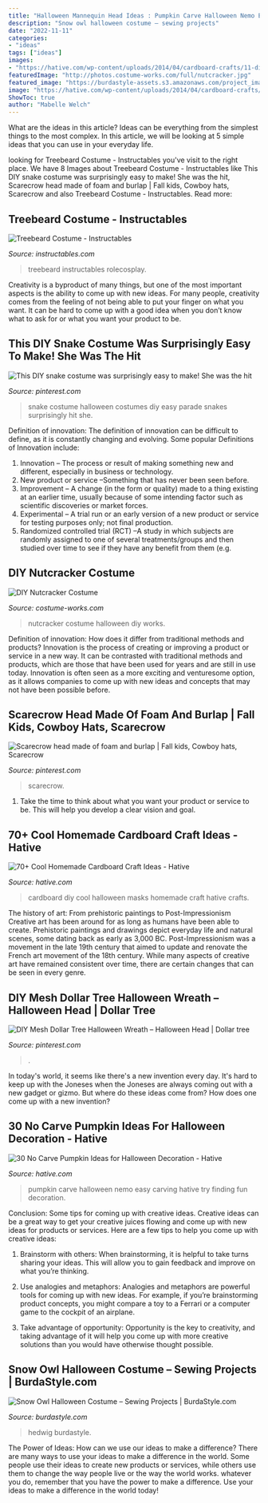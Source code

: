 ```yaml
---
title: "Halloween Mannequin Head Ideas : Pumpkin Carve Halloween Nemo Easy Carving Hative Try Finding Fun Decoration"
description: "Snow owl halloween costume – sewing projects"
date: "2022-11-11"
categories:
- "ideas"
tags: ["ideas"]
images:
- "https://hative.com/wp-content/uploads/2014/04/cardboard-crafts/11-diy-halloween-masks.jpg"
featuredImage: "http://photos.costume-works.com/full/nutcracker.jpg"
featured_image: "https://burdastyle-assets.s3.amazonaws.com/project_images/assets/000/235/350/2011_costume_original.jpg?1320602427"
image: "https://hative.com/wp-content/uploads/2014/04/cardboard-crafts/11-diy-halloween-masks.jpg"
ShowToc: true
author: "Mabelle Welch"
---
```



What are the ideas in this article?
Ideas can be everything from the simplest things to the most complex. In this article, we will be looking at 5 simple ideas that you can use in your everyday life.

	

		
looking for Treebeard Costume - Instructables you've visit to the right place. We have 8 Images about Treebeard Costume - Instructables like This DIY snake costume was surprisingly easy to make! She was the hit, Scarecrow head made of foam and burlap | Fall kids, Cowboy hats, Scarecrow and also Treebeard Costume - Instructables. Read more:
		
    
## Treebeard Costume - Instructables

<img loading=lazy src="https://content.instructables.com/ORIG/F48/28QW/HN825WK4/F4828QWHN825WK4.jpg?auto=webp&amp;frame=1" onerror="this.onerror=null;this.src='https://tse4.mm.bing.net/th?id=OIP.bTkBQUz2QNkBxAn66b4mAQHaLH&amp;pid=15.1';" alt="Treebeard Costume - Instructables">

_Source: instructables.com_

>treebeard instructables rolecosplay. 

	

Creativity is a byproduct of many things, but one of the most important aspects is the ability to come up with new ideas. For many people, creativity comes from the feeling of not being able to put your finger on what you want. It can be hard to come up with a good idea when you don’t know what to ask for or what you want your product to be.

    
## This DIY Snake Costume Was Surprisingly Easy To Make! She Was The Hit

<img loading=lazy src="https://i.pinimg.com/736x/40/0f/8b/400f8b93d26038579b2066899a35af22--snake-costume-snakes.jpg" onerror="this.onerror=null;this.src='https://tse2.mm.bing.net/th?id=OIP.wr5rUHcVOi8lx4ldDUruRAHaNK&amp;pid=15.1';" alt="This DIY snake costume was surprisingly easy to make! She was the hit">

_Source: pinterest.com_

>snake costume halloween costumes diy easy parade snakes surprisingly hit she. 

	

Definition of innovation:
The definition of innovation can be difficult to define, as it is constantly changing and evolving. Some popular Definitions of Innovation include:
1. Innovation – The process or result of making something new and different, especially in business or technology.
2. New product or service –Something that has never been seen before.
3. Improvement – A change (in the form or quality) made to a thing existing at an earlier time, usually because of some intending factor such as scientific discoveries or market forces.
4. Experimental – A trial run or an early version of a new product or service for testing purposes only; not final production. 
5. Randomized controlled trial (RCT) –A study in which subjects are randomly assigned to one of several treatments/groups and then studied over time to see if they have any benefit from them (e.g.

    
## DIY Nutcracker Costume

<img loading=lazy src="http://photos.costume-works.com/full/nutcracker.jpg" onerror="this.onerror=null;this.src='https://tse4.mm.bing.net/th?id=OIP.I1X3eeq27HgI9MqPaXDrpAHaKd&amp;pid=15.1';" alt="DIY Nutcracker Costume">

_Source: costume-works.com_

>nutcracker costume halloween diy works. 

	

Definition of innovation: How does it differ from traditional methods and products?
Innovation is the process of creating or improving a product or service in a new way. It can be contrasted with traditional methods and products, which are those that have been used for years and are still in use today. Innovation is often seen as a more exciting and venturesome option, as it allows companies to come up with new ideas and concepts that may not have been possible before.

    
## Scarecrow Head Made Of Foam And Burlap | Fall Kids, Cowboy Hats, Scarecrow

<img loading=lazy src="https://i.pinimg.com/736x/f6/71/79/f6717950d49693c150ac3301513cbfe6--burlap-scarecrows.jpg" onerror="this.onerror=null;this.src='https://tse3.mm.bing.net/th?id=OIP.1xNs_udc8q7Ocdm1k8WilgHaJ3&amp;pid=15.1';" alt="Scarecrow head made of foam and burlap | Fall kids, Cowboy hats, Scarecrow">

_Source: pinterest.com_

>scarecrow. 

	

1. Take the time to think about what you want your product or service to be. This will help you develop a clear vision and goal.

    
## 70+ Cool Homemade Cardboard Craft Ideas - Hative

<img loading=lazy src="https://hative.com/wp-content/uploads/2014/04/cardboard-crafts/11-diy-halloween-masks.jpg" onerror="this.onerror=null;this.src='https://tse1.mm.bing.net/th?id=OIP.uG6X6SdVYsc8DfMd8mFvywHaKO&amp;pid=15.1';" alt="70+ Cool Homemade Cardboard Craft Ideas - Hative">

_Source: hative.com_

>cardboard diy cool halloween masks homemade craft hative crafts. 

	

The history of art: From prehistoric paintings to Post-Impressionism
Creative art has been around for as long as humans have been able to create. Prehistoric paintings and drawings depict everyday life and natural scenes, some dating back as early as 3,000 BC. Post-Impressionism was a movement in the late 19th century that aimed to update and renovate the French art movement of the 18th century. While many aspects of creative art have remained consistent over time, there are certain changes that can be seen in every genre.

    
## DIY Mesh Dollar Tree Halloween Wreath – Halloween Head | Dollar Tree

<img loading=lazy src="https://i.pinimg.com/736x/e4/44/ff/e444ff900566ccf6b193199787fa6204.jpg" onerror="this.onerror=null;this.src='https://tse4.mm.bing.net/th?id=OIP.OoadfPiIx0bQOZTdWZ33sAHaJ3&amp;pid=15.1';" alt="DIY Mesh Dollar Tree Halloween Wreath – Halloween Head | Dollar tree">

_Source: pinterest.com_

>. 

	

In today's world, it seems like there's a new invention every day.  It's hard to keep up with the Joneses when the Joneses are always coming out with a new gadget or gizmo.  But where do these ideas come from?  How does one come up with a new invention?

    
## 30 No Carve Pumpkin Ideas For Halloween Decoration - Hative

<img loading=lazy src="https://hative.com/wp-content/uploads/2014/10/no-carve-pumpkin-ideas/17-nemo-pumpkin.jpg" onerror="this.onerror=null;this.src='https://tse4.mm.bing.net/th?id=OIP.q4WWGGw0FN93hfCrxsT_nAHaLG&amp;pid=15.1';" alt="30 No Carve Pumpkin Ideas for Halloween Decoration - Hative">

_Source: hative.com_

>pumpkin carve halloween nemo easy carving hative try finding fun decoration. 

	

Conclusion: Some tips for coming up with creative ideas.
Creative ideas can be a great way to get your creative juices flowing and come up with new ideas for products or services. Here are a few tips to help you come up with creative ideas:
1. Brainstorm with others: When brainstorming, it is helpful to take turns sharing your ideas. This will allow you to gain feedback and improve on what you’re thinking.

2. Use analogies and metaphors: Analogies and metaphors are powerful tools for coming up with new ideas. For example, if you’re brainstorming product concepts, you might compare a toy to a Ferrari or a computer game to the cockpit of an airplane.

3. Take advantage of opportunity: Opportunity is the key to creativity, and taking advantage of it will help you come up with more creative solutions than you would have otherwise thought possible.

    
## Snow Owl Halloween Costume – Sewing Projects | BurdaStyle.com

<img loading=lazy src="https://burdastyle-assets.s3.amazonaws.com/project_images/assets/000/235/350/2011_costume_original.jpg?1320602427" onerror="this.onerror=null;this.src='https://tse3.mm.bing.net/th?id=OIP.PeB9UGfDZmySs5BDHRGCmwHaNL&amp;pid=15.1';" alt="Snow Owl Halloween Costume – Sewing Projects | BurdaStyle.com">

_Source: burdastyle.com_

>hedwig burdastyle. 

	

The Power of Ideas: How can we use our ideas to make a difference?
There are many ways to use your ideas to make a difference in the world. Some people use their ideas to create new products or services, while others use them to change the way people live or the way the world works. whatever you do, remember that you have the power to make a difference. Use your ideas to make a difference in the world today!

